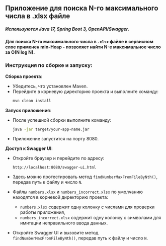 ## Приложение для поиска N-го максимального числа в .xlsx файле
##### Используются Java 17, Spring Boot 3, OpenAPI/Swagger.
#### Для поиска N-го максимального числа в `.xlsx` файле в сервисном слое применен min-Heap - позволяет найти N-е максимальное число за O(N log N).


### Инструкция по сборке и запуску:

**Сборка проекта**:
- Убедитесь, что установлен Maven.
- Перейдите в корневую директорию проекта и выполните команду:
  ```bash
  mvn clean install
  ```

**Запуск приложения**:
- После успешной сборки выполните команду:
  ```bash
  java -jar target/your-app-name.jar
  ```
- Приложение запустится на порту 8080.

**Доступ к Swagger UI**:
- Откройте браузер и перейдите по адресу:
  ```
  http://localhost:8080/swagger-ui.html
  ```
- Здесь можно протестировать метод `findNumberMaxFromFileByNth()`, передав путь к файлу и число `N`.
- Файлы `numbers.xlsx` и `numbers_incorrect.xlsx` по умолчанию находятся в корневой директорию проекта:
  - `numbers.xlsx` содержит одну колонку с числами для проверки работы приложения,
  - `numbers_incorrect.xlsx` содержит одну колонку с символами для имитации неправильного ввода данных.

-  Откройте Swagger UI и вызовите метод `findNumberMaxFromFileByNth()`, передав путь к файлу и число `N`.



